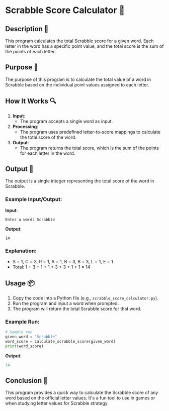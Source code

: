 # Scrabble Score Calculator 📝

## Description 📝

This program calculates the total Scrabble score for a given word.
Each letter in the word has a specific point value, and the total score is the sum of the points of each letter.

## Purpose 🎯

The purpose of this program is to calculate the total value of a word in Scrabble based on the individual point values assigned to each letter.

## How It Works 🔍

1. **Input**:
    - The program accepts a single word as input.
2. **Processing**:
    - The program uses predefined letter-to-score mappings to calculate the total score of the word.
3. **Output**:
    - The program returns the total score, which is the sum of the points for each letter in the word.

## Output 📜

The output is a single integer representing the total score of the word in Scrabble.

### Example Input/Output:

**Input**:

```
Enter a word: Scrabble
```

**Output**:

```
14
```

### Explanation:

-   S = 1, C = 3, R = 1, A = 1, B = 3, B = 3, L = 1, E = 1
-   Total: 1 + 3 + 1 + 1 + 3 + 3 + 1 + 1 = 14

## Usage 📦

1. Copy the code into a Python file (e.g., `scrabble_score_calculator.py`).
2. Run the program and input a word when prompted.
3. The program will return the total Scrabble score for that word.

### Example Run:

```python
# Sample run
given_word = "Scrabble"
word_score = calculate_scrabble_score(given_word)
print(word_score)
```

**Output**:

```python
14
```

## Conclusion 🚀

This program provides a quick way to calculate the Scrabble score of any word based on the official letter values.
It's a fun tool to use in games or when studying letter values for Scrabble strategy.
